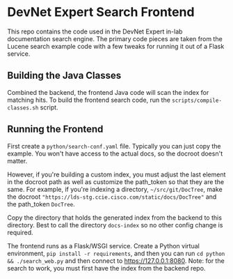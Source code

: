 # DevNet Expert Search Frontend

This repo contains the code used in the DevNet Expert in-lab documentation search engine.
The primary code pieces are taken from the Lucene search example code with a few tweaks
for running it out of a Flask service.

## Building the Java Classes

Combined the backend, the frontend Java code will scan the index for matching hits.
To build the frontend search code, run the `scripts/compile-classes.sh` script.

## Running the Frontend

First create a `python/search-conf.yaml` file.  Typically you can just copy the example.  You
won't have access to the actual docs, so the docroot doesn't matter.

However, if you're building a custom index, you must adjust the last element in the docroot path as well
as customize the path\_token so that they are the same.  For example, if you're indexing a directory,
`~/src/git/DocTree`, make the docroot `"https://lds-stg.ccie.cisco.com/static/docs/DocTree"` and the
path\_token `DocTree`.

Copy the directory that holds the generated index from the backend to this directory.  Best to call the
directory `docs-index` so no other config change is required.

The frontend runs as a Flask/WSGI service.  Create a Python virtual environment, `pip install -r requirements`,
and then you can run `cd python && ./search_web.py` and then
connect to <https://127.0.0.1:8080>.  Note: for the search to work, you must first
have the index from the backend repo.
